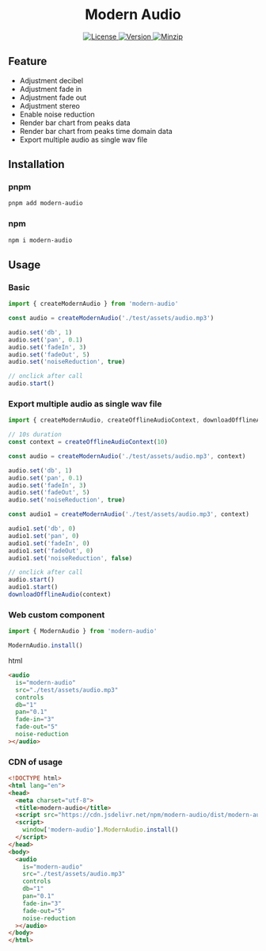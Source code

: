 <h1 align="center">Modern Audio</h1>

<p align="center">
  <a href="https://github.com/qq15725/modern-audio/blob/master/LICENSE" class="mr-3">
    <img src="https://img.shields.io/npm/l/modern-audio.svg" alt="License">
  </a>
  <a href="https://www.npmjs.com/package/modern-audio">
    <img src="https://img.shields.io/npm/v/modern-audio.svg" alt="Version">
  </a>
  <a href="https://cdn.jsdelivr.net/npm/modern-audio/dist/modern-audio.js">
    <img src="https://img.shields.io/bundlephobia/minzip/modern-audio" alt="Minzip">
  </a>
</p>

## Feature

- Adjustment decibel
- Adjustment fade in
- Adjustment fade out
- Adjustment stereo
- Enable noise reduction
- Render bar chart from peaks data
- Render bar chart from peaks time domain data
- Export multiple audio as single wav file

## Installation

### pnpm

```sh
pnpm add modern-audio
```

### npm

```sh
npm i modern-audio
```

## Usage

### Basic

```ts
import { createModernAudio } from 'modern-audio'

const audio = createModernAudio('./test/assets/audio.mp3')

audio.set('db', 1)
audio.set('pan', 0.1)
audio.set('fadeIn', 3)
audio.set('fadeOut', 5)
audio.set('noiseReduction', true)

// onclick after call
audio.start()
```

### Export multiple audio as single wav file

```ts
import { createModernAudio, createOfflineAudioContext, downloadOfflineAudio } from 'modern-audio'

// 10s duration
const context = createOfflineAudioContext(10)

const audio = createModernAudio('./test/assets/audio.mp3', context)

audio.set('db', 1)
audio.set('pan', 0.1)
audio.set('fadeIn', 3)
audio.set('fadeOut', 5)
audio.set('noiseReduction', true)

const audio1 = createModernAudio('./test/assets/audio.mp3', context)

audio1.set('db', 0)
audio1.set('pan', 0)
audio1.set('fadeIn', 0)
audio1.set('fadeOut', 0)
audio1.set('noiseReduction', false)

// onclick after call
audio.start()
audio1.start()
downloadOfflineAudio(context)
```

### Web custom component

```ts
import { ModernAudio } from 'modern-audio'

ModernAudio.install()
```

html

```html
<audio
  is="modern-audio"
  src="./test/assets/audio.mp3"
  controls
  db="1"
  pan="0.1"
  fade-in="3"
  fade-out="5"
  noise-reduction
></audio>
```

### CDN of usage

```html
<!DOCTYPE html>
<html lang="en">
<head>
  <meta charset="utf-8">
  <title>modern-audio</title>
  <script src="https://cdn.jsdelivr.net/npm/modern-audio/dist/modern-audio.js"></script>
  <script>
    window['modern-audio'].ModernAudio.install()
  </script>
</head>
<body>
  <audio
    is="modern-audio"
    src="./test/assets/audio.mp3"
    controls
    db="1"
    pan="0.1"
    fade-in="3"
    fade-out="5"
    noise-reduction
  ></audio>
</body>
</html>
```
